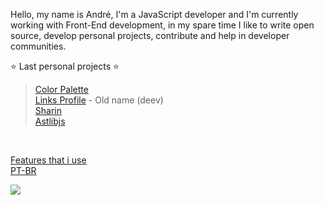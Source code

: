 Hello, my name is André, I'm a JavaScript developer and I'm currently working with Front-End development, in my spare time I like to write open source, develop personal projects, contribute and help in developer communities.

⭐ Last personal projects ⭐  <br/> 
> [Color Palette](https://palettes.andev.gq)  <br/> 
> [Links Profile](https://links.andev.gq/andremalveira) - Old name (deev) <br/>
> [Sharin](https://sharin.gq/)  <br/>
> [Astlibjs](https://astlibjs.andev.gq/)  <br/>

<br/>

[Features that i use](features-that-i-use.md)<br/>
[PT-BR](pt-br/)<br/>

<p>
  <img style="background-color: transparent" src="https://wakatime.com/share/@andremalveira/01196963-79a3-4e2f-810c-589d80cdae65.svg" />
</p>
